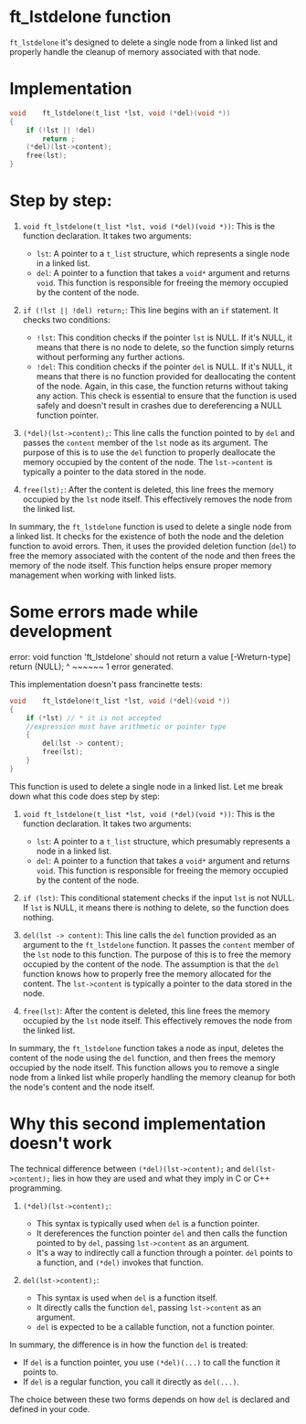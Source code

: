 # ft_lstdelone function

 `ft_lstdelone` it's designed to delete a single node from a linked list and properly handle the cleanup of memory associated with that node. 

# Implementation

```c
void	ft_lstdelone(t_list *lst, void (*del)(void *))
{
	if (!lst || !del)
		return ;
	(*del)(lst->content);
	free(lst);
}
```

# Step by step:

1. `void ft_lstdelone(t_list *lst, void (*del)(void *))`: This is the function declaration. It takes two arguments:
   - `lst`: A pointer to a `t_list` structure, which represents a single node in a linked list.
   - `del`: A pointer to a function that takes a `void*` argument and returns `void`. This function is responsible for freeing the memory occupied by the content of the node.

2. `if (!lst || !del) return;`: This line begins with an `if` statement. It checks two conditions:
   - `!lst`: This condition checks if the pointer `lst` is NULL. If it's NULL, it means that there is no node to delete, so the function simply returns without performing any further actions.
   - `!del`: This condition checks if the pointer `del` is NULL. If it's NULL, it means that there is no function provided for deallocating the content of the node. Again, in this case, the function returns without taking any action. This check is essential to ensure that the function is used safely and doesn't result in crashes due to dereferencing a NULL function pointer.

3. `(*del)(lst->content);`: This line calls the function pointed to by `del` and passes the `content` member of the `lst` node as its argument. The purpose of this is to use the `del` function to properly deallocate the memory occupied by the content of the node. The `lst->content` is typically a pointer to the data stored in the node.

4. `free(lst);`: After the content is deleted, this line frees the memory occupied by the `lst` node itself. This effectively removes the node from the linked list.

In summary, the `ft_lstdelone` function is used to delete a single node from a linked list. It checks for the existence of both the node and the deletion function to avoid errors. Then, it uses the provided deletion function (`del`) to free the memory associated with the content of the node and then frees the memory of the node itself. This function helps ensure proper memory management when working with linked lists.


# Some errors made while development

error: void function 'ft_lstdelone' should not return a value [-Wreturn-type]
                return (NULL);
                ^      ~~~~~~
1 error generated.

This implementation doesn't pass francinette tests: 

```c
void	ft_lstdelone(t_list *lst, void (*del)(void *))
{
	if (*lst) // * it is not accepted  
	//expression must have arithmetic or pointer type
	{
		del(lst -> content);
		free(lst);
	}
}
```
This function is used to delete a single node in a linked list. Let me break down what this code does step by step:

1. `void ft_lstdelone(t_list *lst, void (*del)(void *))`: This is the function declaration. It takes two arguments:
   - `lst`: A pointer to a `t_list` structure, which presumably represents a node in a linked list.
   - `del`: A pointer to a function that takes a `void*` argument and returns `void`. This function is responsible for freeing the memory occupied by the content of the node.

2. `if (lst)`: This conditional statement checks if the input `lst` is not NULL. If `lst` is NULL, it means there is nothing to delete, so the function does nothing.

3. `del(lst -> content)`: This line calls the `del` function provided as an argument to the `ft_lstdelone` function. It passes the `content` member of the `lst` node to this function. The purpose of this is to free the memory occupied by the content of the node. The assumption is that the `del` function knows how to properly free the memory allocated for the content. The `lst->content` is typically a pointer to the data stored in the node.

4. `free(lst)`: After the content is deleted, this line frees the memory occupied by the `lst` node itself. This effectively removes the node from the linked list.

In summary, the `ft_lstdelone` function takes a node as input, deletes the content of the node using the `del` function, and then frees the memory occupied by the node itself. This function allows you to remove a single node from a linked list while properly handling the memory cleanup for both the node's content and the node itself.

# Why this second implementation doesn't work

The technical difference between `(*del)(lst->content);` and `del(lst->content);` lies in how they are used and what they imply in C or C++ programming.

1. `(*del)(lst->content);`:
   - This syntax is typically used when `del` is a function pointer.
   - It dereferences the function pointer `del` and then calls the function pointed to by `del`, passing `lst->content` as an argument.
   - It's a way to indirectly call a function through a pointer. `del` points to a function, and `(*del)` invokes that function.

2. `del(lst->content);`:
   - This syntax is used when `del` is a function itself.
   - It directly calls the function `del`, passing `lst->content` as an argument.
   - `del` is expected to be a callable function, not a function pointer.

In summary, the difference is in how the function `del` is treated:

- If `del` is a function pointer, you use `(*del)(...)` to call the function it points to.
- If `del` is a regular function, you call it directly as `del(...)`.

The choice between these two forms depends on how `del` is declared and defined in your code.